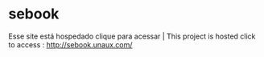 # sebook

Esse site está hospedado clique para acessar |
This project is hosted click to access : http://sebook.unaux.com/
